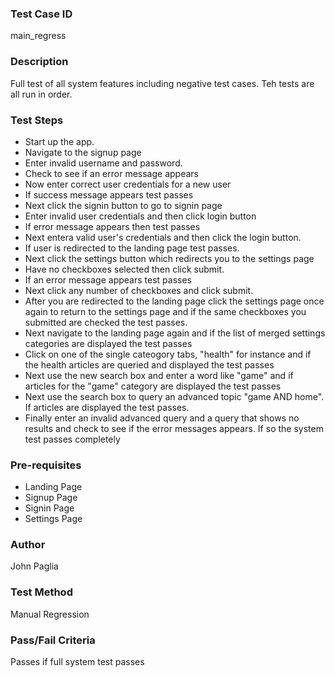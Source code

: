 ### Test Case ID
main_regress

### Description
Full test of all system features including negative test cases. Teh tests are all run in order.

### Test Steps
- Start up the app.
- Navigate to the signup page
- Enter invalid username and password.
- Check to see if an error message appears
- Now enter correct user credentials for a new user
- If success message appears test passes
- Next click the signin button to go to signin page
- Enter invalid user credentials and then click login button
- If error message appears then test passes
- Next entera valid user's credentials and then click the login button.
- If user is redirected to the landing page test passes.
- Next click the settings button which redirects you to the settings page
- Have no checkboxes selected then click submit.
- If an error message appears test passes
- Next click any number of checkboxes and click submit.
- After you are redirected to the landing page click the settings page once again to return to the settings page and if the same checkboxes you submitted are checked the test passes.
- Next navigate to the landing page again and if the list of merged settings categories are displayed the test passes
- Click on one of the single cateogory tabs, "health" for instance and if the health articles are queried and displayed the test passes
- Next use the new search box and enter a word like "game" and if articles for the "game" category are displayed the test passes
- Next use the search box to query an advanced topic "game AND home". If articles are displayed the test passes.
- Finally enter an invalid advanced query and a query that shows no results and check to see if the error messages appears. If so the system test passes completely 

### Pre-requisites
- Landing Page 
- Signup Page
- Signin Page
- Settings Page

### Author
John Paglia

### Test Method
Manual Regression

### Pass/Fail Criteria
Passes if full system test passes